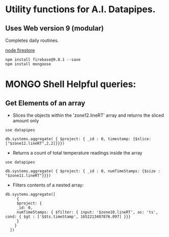 # Utility functions for A.I. Datapipes.
## Uses Web version 9 (modular)


Completes daily routines.

[node firestore](https://firebase.google.com/docs/firestore/quickstart)
```
npm install firebase@9.8.1 --save
npm install mongoose
```

# MONGO Shell Helpful queries:

## Get Elements of an array
* Slices the objects within the 'zone12.lineRT' array and returns the sliced amount only

```
use datapipes

db.systems.aggregate( { $project: { _id : 0, timestamp: {$slice: ["$zone12.lineRT",2,2]}}})
```

 * Returns a count of total temperature readings inside the array
 ```
 use datapipes

 db.systems.aggregate( { $project: { _id : 0, numTimeStamps: {$size : "$zone11.lineRT"}}})
 ```


 * Filters contents of a nested array:
```
db.systems.aggregate([
     {
     $project: {
     _id: 0,
     numTimeStamps: { $filter: { input: '$zone10.lineRT', as: 'ts', cond: { $gt : ['$$ts.timeStamp', 1652213407876.097] }}}
     }
    }
  ])
```
